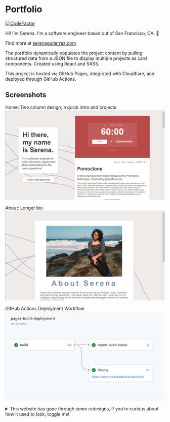 # Portfolio
[![CodeFactor](https://www.codefactor.io/repository/github/serena-marie/portfolio/badge)](https://www.codefactor.io/repository/github/serena-marie/portfolio)

Hi! I'm Serena. I'm a software engineer based out of San Francisco, CA. 🤠

Find more at [serenagutierrez.com](http://serenagutierrez.com/)

The portfolio dynamically populates the project content by pulling structured data from a JSON file to display multiple projects as card components. Created using React and SASS. 

This project is hosted via GitHub Pages, integrated with Cloudflare, and deployed through GitHub Actions. 
## Screenshots

Home: Two column design, a quick intro and projects
![A screenshot of the home page from the portfolio](./readme-assets/current_portfolio.png)

About: Longer bio
![A screenshot of the about page from the portfolio](./readme-assets/current_about.png)

GitHub Actions Deployment Workflow
![A screenshot of the GitHub Actions deployment](./readme-assets/portfolio_ghpages_deployment.png)

<details>
<summary> This website has gone through some redesigns, if you're curious about how it used to look, toggle me!</summary>

About Page
![An old screenshot of the About Page from the portfolio](./readme-assets/old_portfolio_about.png)

Projects Page
![An old screenshot of the Projects Page from the portfolio](./readme-assets/old_portfolio_projects.png)
</details>